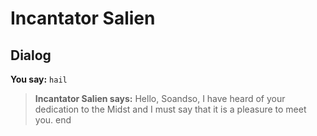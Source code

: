 # Incantator Salien
## Dialog

**You say:** `hail`



>**Incantator Salien says:** Hello, Soandso, I have heard of your dedication to the Midst and I must say that it is a pleasure to meet you.
end

